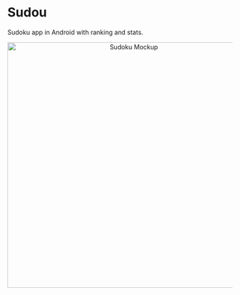# Sudou
 Sudoku app in Android with ranking and stats.

 <div align='center'>
  <img src='https://github.com/JuanPeRam/Sudou/assets/106096903/bb5daf9e-e9f6-475d-a665-cf7b6eeb6757' alt='Sudoku Mockup' style='width: 550px'/>
 </div>
